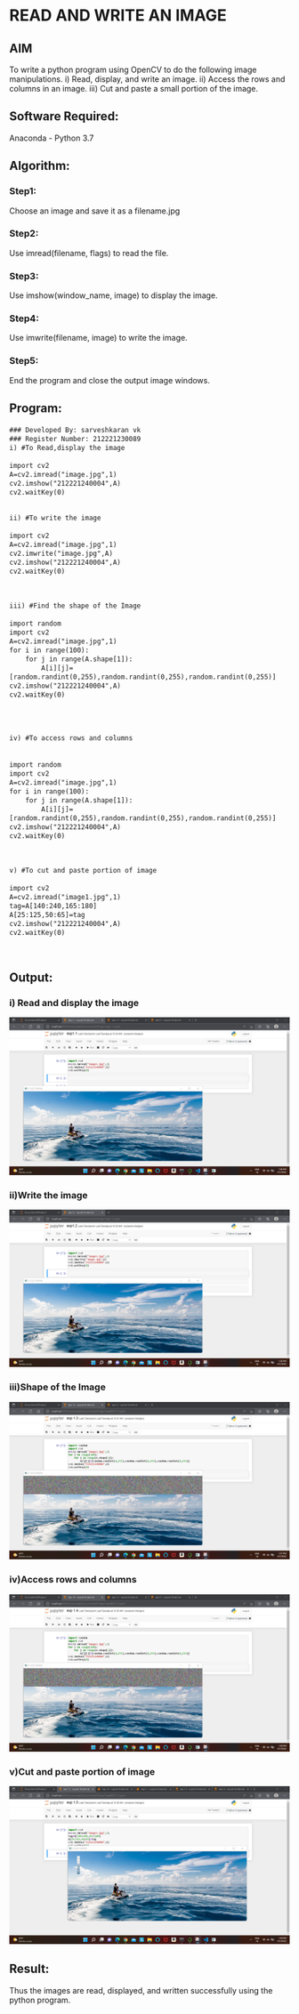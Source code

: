 # READ AND WRITE AN IMAGE
## AIM
To write a python program using OpenCV to do the following image manipulations.
i) Read, display, and write an image.
ii) Access the rows and columns in an image.
iii) Cut and paste a small portion of the image.

## Software Required:
Anaconda - Python 3.7
## Algorithm:
### Step1:
Choose an image and save it as a filename.jpg
### Step2:
Use imread(filename, flags) to read the file.
### Step3:
Use imshow(window_name, image) to display the image.
### Step4:
Use imwrite(filename, image) to write the image.
### Step5:
End the program and close the output image windows.
## Program:
```
### Developed By: sarveshkaran vk
### Register Number: 212221230089
i) #To Read,display the image

import cv2
A=cv2.imread("image.jpg",1)
cv2.imshow("212221240004",A)
cv2.waitKey(0)
```
```

ii) #To write the image

import cv2
A=cv2.imread("image.jpg",1)
cv2.imwrite("image.jpg",A)
cv2.imshow("212221240004",A)
cv2.waitKey(0)


```
```

iii) #Find the shape of the Image

import random
import cv2
A=cv2.imread("image.jpg",1)
for i in range(100):
    for j in range(A.shape[1]):
        A[i][j]=[random.randint(0,255),random.randint(0,255),random.randint(0,255)]
cv2.imshow("212221240004",A)
cv2.waitKey(0)
```
```



iv) #To access rows and columns


import random
import cv2
A=cv2.imread("image.jpg",1)
for i in range(100):
    for j in range(A.shape[1]):
        A[i][j]=[random.randint(0,255),random.randint(0,255),random.randint(0,255)]
cv2.imshow("212221240004",A)
cv2.waitKey(0)



```
```
v) #To cut and paste portion of image

import cv2
A=cv2.imread("image1.jpg",1)
tag=A[140:240,165:180]
A[25:125,50:65]=tag
cv2.imshow("212221240004",A)
cv2.waitKey(0)



```

## Output:

### i) Read and display the image

![output4](./pic1.1.png)

### ii)Write the image

![output3](./pic2.png)

### iii)Shape of the Image

![output2](./pic3.png)

### iv)Access rows and columns

![output1](./pic4.png)


### v)Cut and paste portion of image
![output](./pic5.png)

## Result:
Thus the images are read, displayed, and written successfully using the python program.


